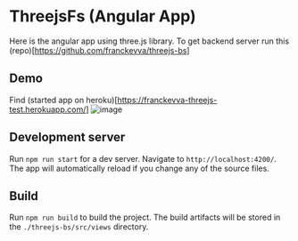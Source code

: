 # ThreejsFs (Angular App)

Here is the angular app using three.js library. To get backend server run this (repo)[https://github.com/franckevva/threejs-bs]

## Demo
Find (started app on heroku)[https://franckevva-threejs-test.herokuapp.com/]
![image](https://st4.depositphotos.com/20152108/22203/v/1600/depositphotos_222033250-stock-illustration-page-found-404-error-concept.jpg)

## Development server
Run `npm run start` for a dev server. Navigate to `http://localhost:4200/`. The app will automatically reload if you change any of the source files.


## Build
Run `npm run build` to build the project. The build artifacts will be stored in the `./threejs-bs/src/views` directory.
